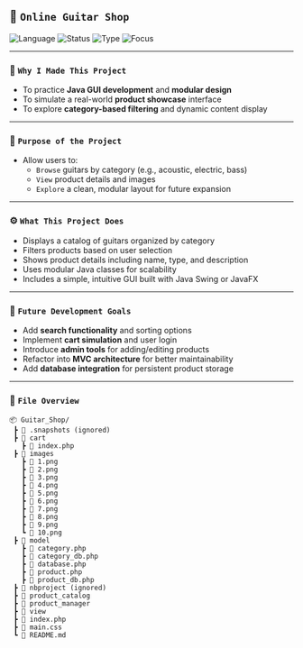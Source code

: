 ## 🎸 `Online Guitar Shop`

![Language](https://img.shields.io/badge/Java-Project-blue?style=for-the-badge&logo=java&logoColor=white)
![Status](https://img.shields.io/badge/Status-Active-brightgreen?style=for-the-badge)
![Type](https://img.shields.io/badge/Type-Product%20Showcase-lightgrey?style=for-the-badge)
![Focus](https://img.shields.io/badge/Focus-Category%20Filtering%20%26%20UI-orange?style=for-the-badge)

---

### 🎯 `Why I Made This Project`
- To practice **Java GUI development** and **modular design**
- To simulate a real-world **product showcase** interface
- To explore **category-based filtering** and dynamic content display

---

### 🧠 `Purpose of the Project`
- Allow users to:
  - `Browse` guitars by category (e.g., acoustic, electric, bass)
  - `View` product details and images
  - `Explore` a clean, modular layout for future expansion

---

### ⚙️ `What This Project Does`
- Displays a catalog of guitars organized by category  
- Filters products based on user selection  
- Shows product details including name, type, and description  
- Uses modular Java classes for scalability  
- Includes a simple, intuitive GUI built with Java Swing or JavaFX

---

### 🚀 `Future Development Goals`
- Add **search functionality** and sorting options  
- Implement **cart simulation** and user login  
- Introduce **admin tools** for adding/editing products  
- Refactor into **MVC architecture** for better maintainability  
- Add **database integration** for persistent product storage

---

### 📁 `File Overview`
```
📦 Guitar_Shop/
 ┣ 📁 .snapshots (ignored)
 ┣ 📁 cart
   ┣ 📄 index.php
 ┣ 📁 images
   ┣ 📄 1.png
   ┣ 📄 2.png
   ┣ 📄 3.png
   ┣ 📄 4.png
   ┣ 📄 5.png
   ┣ 📄 6.png
   ┣ 📄 7.png
   ┣ 📄 8.png
   ┣ 📄 9.png
   ┗ 📄 10.png
 ┣ 📁 model
   ┣ 📄 category.php
   ┣ 📄 category_db.php
   ┣ 📄 database.php
   ┣ 📄 product.php
   ┣ 📄 product_db.php
 ┣ 📁 nbproject (ignored)
 ┣ 📁 product_catalog
 ┣ 📁 product_manager
 ┣ 📁 view
 ┣ 📄 index.php
 ┣ 📄 main.css
 ┗ 📄 README.md
```
